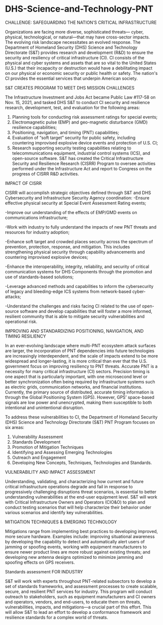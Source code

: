 # DHS-Science-and-Technology-PNT
CHALLENGE: SAFEGUARDING THE NATION’S CRITICAL INFRASTRUCTURE

Organizations are facing more diverse, sophisticated threats— cyber, physical, technological, or natural—that may have cross-sector impacts. The evolving risk landscape necessitates an evolved response.
The Department of Homeland Security (DHS) Science and Technology Directorate (S&T) provides research and development (R&D) to ensure the security and resiliency of critical infrastructure (CI). CI consists of the physical and cyber systems and assets that are so vital to the United States (U.S.) that their incapacity or destruction would have a debilitating impact on our physical or economic security or public health or safety. The nation's CI provides the essential services that underpin American society. 

S&T CREATES PROGRAM TO MEET DHS MISSION CHALLENGES

The Infrastructure Investment and Jobs Act became Public Law #117-58 on Nov. 15, 2021, and tasked DHS S&T to conduct CI security and resilience research, development, test, and evaluation for the following areas:
1.	Planning tools for conducting risk assessment ratings for special events;
2.	Electromagnetic pulse (EMP) and geo-magnetic disturbance (GMD) resilience capabilities;
3.	Positioning, navigation, and timing (PNT) capabilities;
4.	Evaluation of “soft target” security for public safety, including countering improvised explosive device events and protection of U.S. CI;
5.	Research supporting security testing capabilities relating to telecommunications equipment, industrial control systems (ICS), and open-source software.
S&T has created the Critical Infrastructure Security and Resilience Research (CISRR) Program to oversee activities performed under the Infrastructure Act and report to Congress on the progress of CISRR R&D activities.
 

IMPACT OF CISRR

CISRR will accomplish strategic objectives defined through S&T and DHS Cybersecurity and Infrastructure Security Agency coordination:
-Ensure effective physical security at Special Event Assessment Rating events;

-Improve our understanding of the effects of EMP/GMD events on communications infrastructure;

-Work with industry to fully understand the impacts of new PNT threats and resources for industry adoption;

-Enhance soft target and crowded places security across the spectrum of prevention, protection, response, and mitigation. This includes strengthening physical security through capability advancements and countering improvised explosive devices;

-Enhance the interoperability, integrity, reliability, and security of critical communication systems for DHS Components through the promotion and use of standards-based solutions;

-Leverage advanced methods and capabilities to inform the cybersecurity of legacy and bleeding-edge ICS systems from network-based cyber-attacks;

-Understand the challenges and risks facing CI related to the use of open-source software and develop capabilities that will foster a more informed, resilient community that is able to mitigate security vulnerabilities and operational risk.

IMPROVING AND STANDARDIZING POSITIONING, NAVIGATION, AND TIMING RESILIENCY  

In an ever-evolving landscape where multi-PNT ecosystem attack surfaces are larger, the incorporation of PNT dependencies into future technologies are increasingly interdependent, and the scale of impacts extend to be more widespread and longer-lasting, it is more critical than ever that the U.S. government focus on improving resiliency to PNT threats. Accurate PNT is a necessity for many critical infrastructure (CI) sectors. Precision timing is one aspect that is particularly important, with one microsecond level or better synchronization often being required by infrastructure systems such as electric grids, communication networks, and financial institutions. Currently, the primary source of distributed, accurate timing information is through the Global Positioning System (GPS). However, GPS’ space-based signals are low power and unencrypted, making them susceptible to both intentional and unintentional disruption. 

To address these vulnerabilities to CI, the Department of Homeland Security (DHS) Science and Technology Directorate (S&T) PNT Program focuses on six areas: 
1. Vulnerability Assessment 
2. Standards Development 
3.  Promotion of Mitigation Techniques 
4. Identifying and Assessing Emerging Technologies 
5. Outreach and Engagement 
6. Developing New Concepts, Techniques, Technologies and Standards. 

VULNERABILITY AND IMPACT ASSESSMENT 

Understanding, validating, and characterizing how current and future critical infrastructure operations degrade and fail in response to progressively challenging disruptions threat scenarios, is essential to better understanding vulnerabilities at the end-user equipment level. S&T will work with Critical Infrastructure Owners and Operators (CIO&O) to plan and conduct testing scenarios that will help characterize their behavior under various scenarios and identify key vulnerabilities.  

MITIGATION TECHNIQUES & EMERGING TECHNOLOGY 

Mitigations range from implementing best practices to developing improved, more secure hardware. Examples include: improving situational awareness by developing the capability to detect and automatically alert users of jamming or spoofing events, working with equipment manufacturers to ensure newer product lines are more robust against existing threats; and developing new antenna designs optimized to minimize jamming and spoofing effects on GPS receivers. 

Standards assessment FOR INDUSTRY 

S&T will work with experts throughout PNT-related subsectors to develop a set of standards frameworks, and assessment processes to create scalable, secure, and resilient PNT services for industry. This program will conduct outreach to stakeholders, such as equipment manufacturers and CI owners and operators, vendors, and end-users, to educate them on threats, vulnerabilities, impacts, and mitigations—a crucial part of this effort. This will allow S&T to lead an effort to develop a conformance framework and resilience standards for a complex world of threats. 
